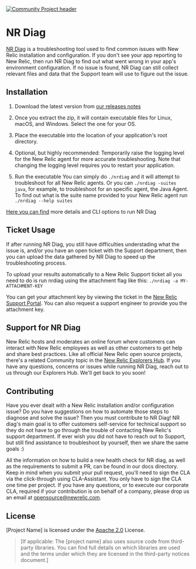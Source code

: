 [![Community Project header](https://github.com/newrelic/opensource-website/raw/master/src/images/categories/Community_Project.png)](https://opensource.newrelic.com/oss-category/#community-project)

# NR Diag

[NR Diag](https://docs.newrelic.com/docs/using-new-relic/cross-product-functions/troubleshooting/new-relic-diagnostics) is a troubleshooting tool used to find common issues with New Relic installation and configuration. If you don't see your app reporting to New Relic, then run NR Diag to find out what went wrong in your app's environment configuration. If no issue is found, NR Diag can still collect relevant files and data that the Support team will use to figure out the issue.

## Installation

1. Download the latest version from [our releases notes](https://docs.newrelic.com/docs/release-notes/platform-release-notes/diagnostics-release-notes)

2. Once you extract the zip, it will contain executable files for Linux, macOS, and Windows. Select the one for your OS.

3. Place the executable into the location of your application's root directory.

4. Optional, but highly recommended: Temporarily raise the logging level for the New Relic agent for more accurate troubleshooting. Note that changing the logging level requires you to restart your application.

5. Run the executable 
You can simply do `./nrdiag` and it will attempt to troubleshoot for all New Relic agents. Or you can `./nrdiag -suites java`, for example, to troubleshoot for an specific agent, the Java Agent. To find out what is the suite name provided to your New Relic agent run `./nrdiag --help suites`

[Here you can find](https://docs.newrelic.com/docs/using-new-relic/cross-product-functions/troubleshooting/new-relic-diagnostics#cli-options) more details and CLI options to run NR Diag


## Ticket Usage
If after running NR Diag, you still have difficulties understading what the issue is, and/or you have an open ticket with the Support department, then you can upload the data gathered by NR Diag to speed up the troubleshooting process.

To upload your results automatically to a New Relic Support ticket all you need to do is run nrdiag using the attachment flag like this: `./nrdiag -a MY-ATTACHMENT-KEY`

You can get your attachment key by viewing the ticket in the [New Relic Support Portal](https://support.newrelic.com). You can also request a support engineer to provide you the attachment key.


## Support for NR Diag

New Relic hosts and moderates an online forum where customers can interact with New Relic employees as well as other customers to get help and share best practices. Like all official New Relic open source projects, there's a related Community topic in the [New Relic Explorers Hub](https://discuss.newrelic.com/). If you have any questions, concerns or issues while running NR Diag, reach out to us through our Explorers Hub. We'll get back to you soon!

## Contributing
Have you ever dealt with a New Relic installation and/or configuration issue? Do you have suggestions on how to automate those steps to diagnose and solve the issue? Then you must contribute to NR Diag! 
NR diag's main goal is to offer customers self-service for technical support so they do not have to go through the trouble of contacting New Relic's support department. If ever wish you did not have to reach out to Support, but still find assistance to troubleshoot by yourself, then we share the same goals :) 

All the information on how to build a new health check for NR diag, as well as the requirements to submit a PR, can be found in our docs directory.
Keep in mind when you submit your pull request, you'll need to sign the CLA via the click-through using CLA-Assistant. You only have to sign the CLA one time per project.
If you have any questions, or to execute our corporate CLA, required if your contribution is on behalf of a company, please drop us an email at opensource@newrelic.com.

## License
[Project Name] is licensed under the [Apache 2.0](http://apache.org/licenses/LICENSE-2.0.txt) License.
>[If applicable: The [project name] also uses source code from third-party libraries. You can find full details on which libraries are used and the terms under which they are licensed in the third-party notices document.]

